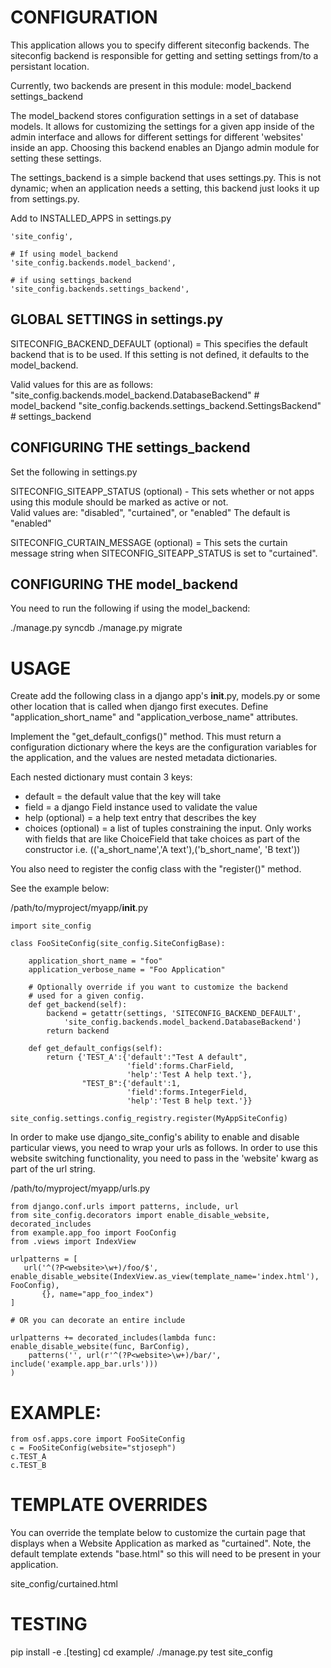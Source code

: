 

# CONFIGURATION
This application allows you to specify different siteconfig backends. 
The siteconfig backend is responsible for getting and setting settings
from/to a persistant location.  

Currently, two backends are present in this module:
  model_backend
  settings_backend
  
The model_backend stores configuration settings in a set of 
database models.  It allows for customizing the settings for a given
app inside of the admin interface and allows for different 
settings for different 'websites' inside an app.  Choosing this
backend enables an Django admin module for setting these settings.

The settings_backend is a simple backend that uses settings.py.
This is not dynamic; when an application needs a setting, this
backend just looks it up from settings.py. 


Add to INSTALLED_APPS in settings.py

    'site_config',

	# If using model_backend
    'site_config.backends.model_backend',
    
    # if using settings_backend
    'site_config.backends.settings_backend',


## GLOBAL SETTINGS in settings.py

SITECONFIG_BACKEND_DEFAULT (optional) = This specifies the default backend
that is to be used.  If this setting is not defined, it defaults
to the model_backend.

Valid values for this are as follows:
   "site_config.backends.model_backend.DatabaseBackend"  # model_backend
   "site_config.backends.settings_backend.SettingsBackend"  # settings_backend


## CONFIGURING THE settings_backend 

Set the following in settings.py

SITECONFIG_SITEAPP_STATUS (optional) - This sets whether or not apps using this module should
   be marked as active or not.  
   Valid values are: "disabled", "curtained", or "enabled"
   The default is "enabled"

SITECONFIG_CURTAIN_MESSAGE (optional) = This sets the curtain message string when
   SITECONFIG_SITEAPP_STATUS is set to "curtained". 


## CONFIGURING THE  model_backend 
  
You need to run the following if using the model_backend:

   ./manage.py syncdb
   ./manage.py migrate 


# USAGE

Create add the following class in a django app's __init__.py, models.py
or some other location that is called when django first executes.
Define "application_short_name" and "application_verbose_name" attributes.

Implement the "get_default_configs()" method.  This must return a 
configuration dictionary where the keys are the configuration 
variables for the application, and the values are nested metadata 
dictionaries.

Each nested dictionary must contain 3 keys:
 - default = the default value that the key will take
 - field = a django Field instance used to validate the value
 - help (optional) = a help text entry that describes the key 
 - choices (optional) = a list of tuples constraining the input.
   Only works with fields that are like ChoiceField that take
   choices as part of the constructor
    i.e. (('a_short_name','A text'),('b_short_name', 'B text'))

You also need to register the config class with the "register()" method.

See the example below:

/path/to/myproject/myapp/__init__.py
    
	import site_config
	
	class FooSiteConfig(site_config.SiteConfigBase):
	
	    application_short_name = "foo"
	    application_verbose_name = "Foo Application"

		# Optionally override if you want to customize the backend
		# used for a given config.
	    def get_backend(self):
	        backend = getattr(settings, 'SITECONFIG_BACKEND_DEFAULT',
	            'site_config.backends.model_backend.DatabaseBackend')
	        return backend

	    def get_default_configs(self):
	        return {'TEST_A':{'default':"Test A default", 
	                          'field':forms.CharField, 
	                          'help':'Test A help text.'}, 
	                "TEST_B":{'default':1, 
	                          'field':forms.IntegerField, 
	                          'help':'Test B help text.'}}
	
	site_config.settings.config_registry.register(MyAppSiteConfig)


In order to make use django_site_config's ability to enable and disable
particular views, you need to wrap your urls as follows.  In order to 
use this website switching functionality, you need to pass in the 
'website' kwarg as part of the url string.

/path/to/myproject/myapp/urls.py

	from django.conf.urls import patterns, include, url
	from site_config.decorators import enable_disable_website, decorated_includes
	from example.app_foo import FooConfig
	from .views import IndexView
	
	urlpatterns = [
	   url('^(?P<website>\w+)/foo/$', enable_disable_website(IndexView.as_view(template_name='index.html'), FooConfig), 
	       {}, name="app_foo_index")
	]

    # OR you can decorate an entire include
    
	urlpatterns += decorated_includes(lambda func: enable_disable_website(func, BarConfig), 
	    patterns('', url(r'^(?P<website>\w+)/bar/', include('example.app_bar.urls')))
	)


# EXAMPLE:

    from osf.apps.core import FooSiteConfig
    c = FooSiteConfig(website="stjoseph")
    c.TEST_A
    c.TEST_B


# TEMPLATE OVERRIDES

You can override the template below to customize the curtain
page that displays when a Website Application as marked as
"curtained".  Note, the default template extends "base.html"
so this will need to be present in your application. 

   site_config/curtained.html

    
# TESTING

  pip install -e .[testing]
  cd example/
  ./manage.py test site_config



